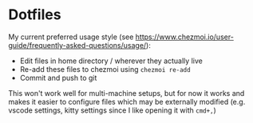 # Dotfiles

My current preferred usage style (see https://www.chezmoi.io/user-guide/frequently-asked-questions/usage/):
* Edit files in home directory / wherever they actually live
* Re-add these files to chezmoi using `chezmoi re-add`
* Commit and push to git

This won't work well for multi-machine setups, but for now it works and makes it easier to configure files which may be externally modified (e.g. vscode settings, kitty settings since I like opening it with `cmd+,`)

